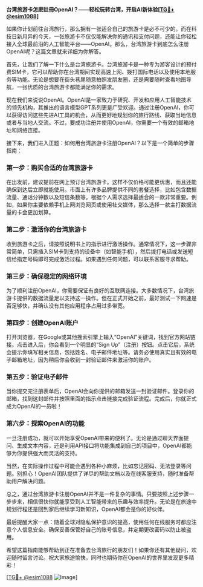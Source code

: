 **台湾旅游卡怎麽註冊OpenAI？——轻松玩转台湾，开启AI新体验[[TG💪+ @esim1088](https://t.me/s/esim1088)]**

如果你计划前往台湾旅行，那么拥有一张适合自己的旅游卡是必不可少的。而在科技日新月异的今天，一张旅游卡不仅仅能解决你的通讯和支付问题，还能让你轻松接入全球最前沿的人工智能平台——OpenAI。那么，台湾旅游卡到底怎么注册OpenAI呢？这篇文章就来详细为你解答。

首先，让我们了解一下什么是台湾旅游卡。台湾旅游卡是一种专为游客设计的预付费SIM卡，它可以帮助你在台湾期间实现高速上网、拨打国际电话以及使用本地服务等功能。无论是想要在街头巷尾随意拍照发朋友圈，还是需要随时查看地图导航，一张优质的台湾旅游卡都能满足你的需求。

现在我们来说说OpenAI。OpenAI是一家致力于研究、开发和应用人工智能技术的领先机构，其推出的语言模型GPT系列更是广受欢迎。通过注册OpenAI，你可以获得访问这些先进AI工具的机会，从而更好地规划你的旅行路线、获取当地信息或者与当地人交流。不过，要成功注册并使用OpenAI，你需要一个有效的邮箱地址和网络连接。

接下来，我们进入正题：如何用台湾旅游卡注册OpenAI？以下是一个简单的步骤指南：

### **第一步：购买合适的台湾旅游卡**
在出发前，建议提前在网上预订台湾旅游卡。这样不仅价格可能更优惠，而且还能确保到达后立即就能使用。市面上有许多品牌提供不同的套餐选择，比如包含数据流量、通话分钟数以及短信条数等。根据个人需求选择最适合的一款非常重要。例如，如果你主要依赖手机上网浏览网页或使用社交媒体，那么选择一款主打数据流量的卡会更加划算。

### **第二步：激活你的台湾旅游卡**
收到旅游卡之后，请按照说明书上的指示进行激活操作。通常情况下，这一步骤非常简单，只需插入SIM卡到支持的设备中（如智能手机），然后拨打电话或发送短信给指定号码即可完成激活过程。如果遇到任何问题，可以联系客服寻求帮助。

### **第三步：确保稳定的网络环境**
为了顺利注册OpenAI，你需要保证有良好的互联网连接。大多数情况下，台湾旅游卡提供的数据流量足以支持这一操作。但在正式开始之前，最好测试一下网速是否足够快，并确认没有其他应用程序占用过多带宽。

### **第四步：创建OpenAI账户**
打开浏览器，在Google或其他搜索引擎上输入“OpenAI”关键词，找到官方网站链接。点击进入后，你会看到一个明显的“Sign Up”（注册）按钮。点击它后，系统会提示你填写相关信息，包括姓名、电子邮件地址等。请务必使用真实且有效的电子邮箱地址，因为稍后你会收到一封验证邮件来激活你的账户。

### **第五步：验证电子邮件**
当你提交完注册表单后，OpenAI会向你提供的邮箱发送一封验证邮件。登录你的邮箱，找到这封邮件并按照里面的指示点击链接完成验证流程。完成后，你就正式成为OpenAI的一员啦！

### **第六步：探索OpenAI的功能**
一旦注册成功，就可以开始享受OpenAI带来的便利了。无论是通过聊天界面提问、生成文本内容，还是利用API接口将功能集成到自己的项目中，OpenAI都能够为你提供强大而灵活的支持。

当然，在实际操作过程中可能会遇到各种小麻烦，比如忘记密码、无法登录等问题。别担心！OpenAI团队提供了详尽的帮助文档以及在线客服支持，随时准备帮助用户解决问题。

总之，通过台湾旅游卡注册OpenAI并不是一件复杂的事情。只要按照上述步骤一步步来，相信很快你就能享受到人工智能带来的乐趣与效率提升。无论是在旅途中规划行程还是回到家后继续学习新知识，OpenAI都会是你的好伙伴。

最后提醒大家一点：随着全球对隐私保护意识的提高，使用任何在线服务时都应注意个人信息安全。确保妥善保管好自己的账号信息，并定期更改密码以防止被盗用。

希望这篇指南能够帮助到正在准备去台湾旅行的朋友们！如果你还有其他疑问，欢迎随时留言讨论。祝大家旅途愉快，同时也期待你在OpenAI的世界里发现更多精彩！

[[TG💪+ @esim1088](https://t.me/s/esim1088) ![Image](https://i.postimg.cc/4NQfJmqS/Snipaste-2025-05-13-00-14-12.png)]